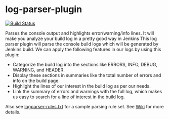 log-parser-plugin
=================

[![Build Status](https://ci.jenkins.io/buildStatus/icon?job=Plugins%2Flog-parser-plugin%2Fmain)](https://ci.jenkins.io/blue/organizations/jenkins/Plugins%2Flog-parser-plugin/branches/)

Parses the console output and highlights error/warning/info lines.  It will make you analyze your build log in a pretty good way in Jenkins
This log parser plugin will parse the console build logs which will be generated by Jenkins build. We can apply the following features in our logs by using this plugin:

* Categorize the build log into the sections like ERRORS, INFO, DEBUG, WARNING, and HEADER.
* Display these sections in summaries like the total number of errors and info on the build page.
* Highlight the lines of our interest in the build log as per our needs.
* Link the summary of errors and warnings with the full log, which makes us easy to search for a line of interest in the build log.


Also see [logparser-rules.txt](src/test/resources/org/jenkinsci/plugins/logparser/maven-project1/logparser-rules.txt) for a sample parsing rule set. See [Wiki](https://wiki.jenkins-ci.org/JENKINS/Log-Parser-Plugin.html) for more details.
